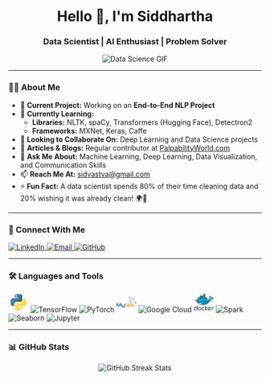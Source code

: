 <h1 align="center">Hello 👋, I'm Siddhartha</h1>
<h3 align="center">Data Scientist | AI Enthusiast | Problem Solver</h3>

<p align="center">
  <img src="https://media.giphy.com/media/f3iwJFOVOwuy7K6FFw/giphy.gif" alt="Data Science GIF" width="300"/>
</p>

---

### 🧑‍💻 About Me

- 🔭 **Current Project:** Working on an **End-to-End NLP Project**
- 🌱 **Currently Learning:**  
  - **Libraries:** NLTK, spaCy, Transformers (Hugging Face), Detectron2  
  - **Frameworks:** MXNet, Keras, Caffe
- 👯 **Looking to Collaborate On:** Deep Learning and Data Science projects
- 📝 **Articles & Blogs:** Regular contributor at [PalpabilityWorld.com](https://PalpabilityWorld.com)
- 💬 **Ask Me About:** Machine Learning, Deep Learning, Data Visualization, and Communication Skills
- 📫 **Reach Me At:** sidvastva@gmail.com
- ⚡ **Fun Fact:** A data scientist spends 80% of their time cleaning data and 20% wishing it was already clean! 🌍🤔  

---

### 🔗 Connect With Me
<p align="left">
  <a href="https://linkedin.com/in/siddhartha-shrivastva" target="_blank">
    <img src="https://cdn.jsdelivr.net/gh/devicons/devicon/icons/linkedin/linkedin-original.svg" alt="LinkedIn" width="40" height="40"/>
  </a>
  <a href="mailto:sidvastva@gmail.com" target="_blank">
    <img src="https://cdn-icons-png.flaticon.com/512/732/732200.png" alt="Email" width="40" height="40"/>
  </a>
  <a href="https://github.com/siddhartha3252" target="_blank">
    <img src="https://cdn.jsdelivr.net/gh/devicons/devicon/icons/github/github-original.svg" alt="GitHub" width="40" height="40"/>
  </a>
</p>

---

### 🛠️ Languages and Tools
<p align="left">
  <img src="https://raw.githubusercontent.com/devicons/devicon/master/icons/python/python-original.svg" alt="Python" width="40" height="40"/>
  <img src="https://www.vectorlogo.zone/logos/tensorflow/tensorflow-icon.svg" alt="TensorFlow" width="40" height="40"/>
  <img src="https://www.vectorlogo.zone/logos/pytorch/pytorch-icon.svg" alt="PyTorch" width="40" height="40"/>
  <img src="https://raw.githubusercontent.com/devicons/devicon/master/icons/mysql/mysql-original-wordmark.svg" alt="MySQL" width="40" height="40"/>
  <img src="https://www.vectorlogo.zone/logos/google_cloud/google_cloud-icon.svg" alt="Google Cloud" width="40" height="40"/>
  <img src="https://raw.githubusercontent.com/devicons/devicon/master/icons/docker/docker-original-wordmark.svg" alt="Docker" width="40" height="40"/>
  <img src="https://www.vectorlogo.zone/logos/apache_spark/apache_spark-icon.svg" alt="Spark" width="40" height="40"/>
  <img src="https://www.vectorlogo.zone/logos/seaborn/seaborn-icon.svg" alt="Seaborn" width="40" height="40"/>
  <img src="https://cdn.jsdelivr.net/gh/devicons/devicon/icons/jupyter/jupyter-original.svg" alt="Jupyter" width="40" height="40"/>
</p>

---

### 📊 GitHub Stats
<p align="center">
  <img src="https://github-readme-streak-stats.herokuapp.com/?user=siddhartha3252" alt="GitHub Streak Stats" />
</p>
